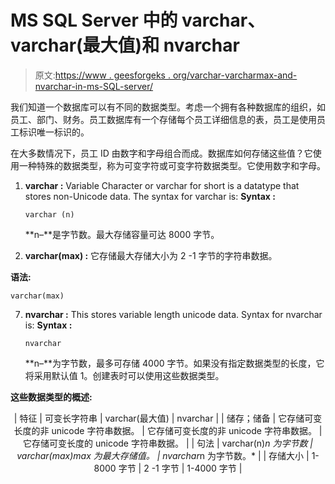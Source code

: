 # MS SQL Server 中的 varchar、varchar(最大值)和 nvarchar

> 原文:[https://www . geesforgeks . org/varchar-varcharmax-and-nvarchar-in-ms-SQL-server/](https://www.geeksforgeeks.org/varchar-varcharmax-and-nvarchar-in-ms-sql-server/)

我们知道一个数据库可以有不同的数据类型。考虑一个拥有各种数据库的组织，如员工、部门、财务。员工数据库有一个存储每个员工详细信息的表，员工是使用员工标识唯一标识的。

在大多数情况下，员工 ID 由数字和字母组合而成。数据库如何存储这些值？它使用一种特殊的数据类型，称为可变字符或可变字符数据类型。它使用数字和字母。

1.  **varchar :**
    Variable Character or varchar for short is a datatype that stores non-Unicode data.
    The syntax for varchar is:
    **Syntax :**

    ```
    varchar (n)

    ```

    **n–**是字节数。最大存储容量可达 8000 字节。

2.  **varchar(max) :**
    它存储最大存储大小为 2 -1 字节的字符串数据。

**语法:**

```
varchar(max)

```

7.  **nvarchar :**
    This stores variable length unicode data.
    Syntax for nvarchar is:
    **Syntax :**

    ```
    nvarchar

    ```

    **n–**为字节数，最多可存储 4000 字节。如果没有指定数据类型的长度，它将采用默认值 1。创建表时可以使用这些数据类型。

**这些数据类型的概述:**

<center>

| 特征 | 可变长字符串 | varchar(最大值) | nvarchar |
| 储存；储备 | 它存储可变长度的非 unicode 字符串数据。 | 它存储可变长度的非 unicode 字符串数据。 | 它存储可变长度的 unicode 字符串数据。 |
| 句法 | varchar(n)**n 为字节数* | varchar(max)**max 为最大存储值。* | nvarchar**n 为字节数。* |
| 存储大小 | 1-8000 字节 | 2 -1 字节 | 1-4000 字节 |

</center>
